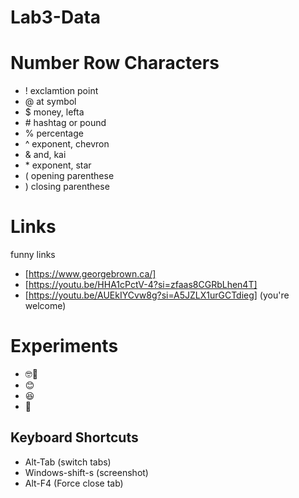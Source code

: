 # Lab3-Data 
# Number Row Characters
- ! exclamtion point
- @ at symbol
- $ money, lefta
- \# hashtag or pound
- % percentage
- ^ exponent, chevron
- & and, kai 
- \* exponent, star
- ( opening parenthese
- ) closing parenthese

# Links
funny links
- [https://www.georgebrown.ca/] 
- [https://youtu.be/HHA1cPctV-4?si=zfaas8CGRbLhen4T] 
- [https://youtu.be/AUEkIYCvw8g?si=A5JZLX1urGCTdieg] (you're welcome)

# Experiments
- 🤓🚿
- 😊
- 😆
- 🗿

## Keyboard Shortcuts
- Alt-Tab (switch tabs)
- Windows-shift-s (screenshot)
- Alt-F4 (Force close tab)
